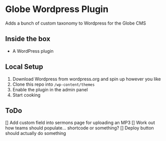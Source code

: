 # Globe Wordpress Plugin

Adds a bunch of custom taxonomy to Wordpress for the Globe CMS

## Inside the box

- A WordPress plugin

## Local Setup

1. Download Wordpress from wordpress.org and spin up however you like
2. Clone this repo into `/wp-content/themes`
3. Enable the plugin in the admin panel
4. Start cooking

## ToDo

[] Add custom field into sermons page for uploading an MP3
[] Work out how teams should populate… shortcode or something?
[] Deploy button should actually do something
